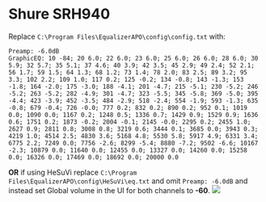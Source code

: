 # Shure SRH940
Replace `C:\Program Files\EqualizerAPO\config\config.txt` with:
```
Preamp: -6.0dB
GraphicEQ: 10 -84; 20 6.0; 22 6.0; 23 6.0; 25 6.0; 26 6.0; 28 6.0; 30 5.9; 32 5.7; 35 5.1; 37 4.6; 40 3.9; 42 3.5; 45 2.9; 49 2.4; 52 2.1; 56 1.7; 59 1.5; 64 1.3; 68 1.2; 73 1.4; 78 2.0; 83 2.5; 89 3.2; 95 3.3; 102 2.2; 109 1.0; 117 0.2; 125 -0.2; 134 -0.8; 143 -1.3; 153 -1.8; 164 -2.0; 175 -3.0; 188 -4.1; 201 -4.7; 215 -5.1; 230 -5.2; 246 -5.2; 263 -5.2; 282 -4.9; 301 -4.7; 323 -5.5; 345 -5.8; 369 -5.0; 395 -4.4; 423 -3.9; 452 -3.5; 484 -2.9; 518 -2.4; 554 -1.9; 593 -1.3; 635 -0.8; 679 -0.4; 726 -0.0; 777 0.2; 832 0.2; 890 0.2; 952 0.1; 1019 0.0; 1090 0.0; 1167 0.2; 1248 0.5; 1336 0.7; 1429 0.9; 1529 0.9; 1636 0.6; 1751 0.2; 1873 -0.2; 2004 -0.1; 2145 -0.0; 2295 0.2; 2455 1.0; 2627 0.9; 2811 0.8; 3008 0.8; 3219 0.6; 3444 0.1; 3685 0.0; 3943 0.3; 4219 1.0; 4514 2.5; 4830 3.6; 5168 4.8; 5530 5.8; 5917 4.9; 6331 3.4; 6775 2.2; 7249 0.0; 7756 -2.6; 8299 -5.4; 8880 -7.2; 9502 -6.6; 10167 -2.3; 10879 0.0; 11640 0.0; 12455 0.0; 13327 0.0; 14260 0.0; 15258 0.0; 16326 0.0; 17469 0.0; 18692 0.0; 20000 0.0
```
**OR** if using HeSuVi replace `C:\Program Files\EqualizerAPO\config\HeSuVi\eq.txt` and omit `Preamp: -6.0dB` and instead set Global volume in the UI for both channels to **-60**.
![](https://raw.githubusercontent.com/jaakkopasanen/AutoEq/master/results/Headphone.com/innerfidelity/onear/Shure%20SRH940/Shure%20SRH940.png)